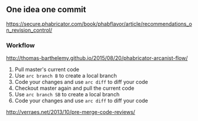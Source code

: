 ## One idea one commit
https://secure.phabricator.com/book/phabflavor/article/recommendations_on_revision_control/

### Workflow
http://thomas-barthelemy.github.io/2015/08/20/phabricator-arcanist-flow/
1. Pull master's current code
2. Use `arc branch B` to create a local branch
3. Code your changes and use `arc diff` to diff your code
4. Checkout master again and pull the current code
5. Use `arc branch SB` to create a local branch
6. Code your changes and use `arc diff` to diff your code

http://verraes.net/2013/10/pre-merge-code-reviews/
